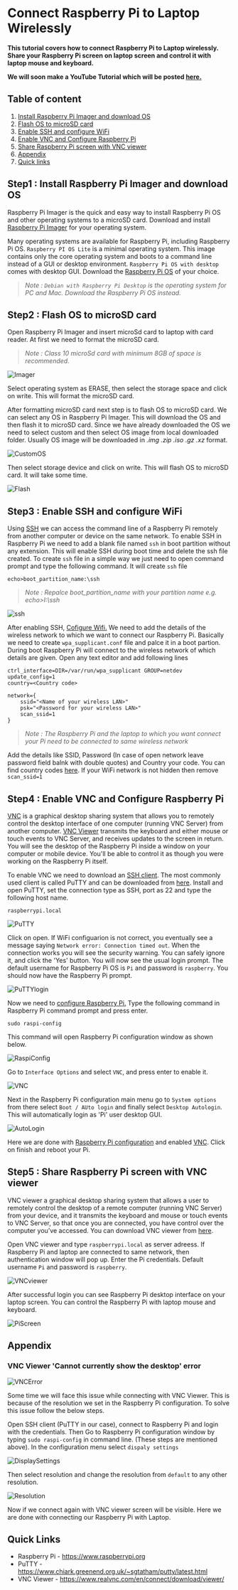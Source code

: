 # Connect Raspberry Pi to Laptop Wirelessly

**This tutorial covers how to connect Raspberry Pi to Laptop wirelessly. Share your Raspberry Pi screen on laptop screen and control it with laptop mouse and keyboard.**

**We will soon make a YouTube Tutorial which will be posted [here.](https://youtu.be/I-vCFP2jD1g)**

## Table of content

1. [Install Raspberry Pi Imager and download OS](https://github.com/samvidita/Connect-RaspberryPi-to-laptop-wirelessly#step1--install-raspberry-pi-imager-and-download-os)
2. [Flash OS to microSD card](https://github.com/samvidita/Connect-RaspberryPi-to-laptop-wirelessly#step2--flash-os-to-microsd-card)
3. [Enable SSH and configure WiFi](https://github.com/samvidita/Connect-RaspberryPi-to-laptop-wirelessly#step3--enable-ssh-and-configure-wifi)
4. [Enable VNC and Configure Raspberry Pi](https://github.com/samvidita/Connect-RaspberryPi-to-laptop-wirelessly#step4--enable-vnc-and-configure-raspberry-pi)
5. [Share Raspberry Pi screen with VNC viewer](https://github.com/samvidita/Connect-RaspberryPi-to-laptop-wirelessly#step5--share-raspberry-pi-screen-with-vnc-viewer)
6. [Appendix](https://github.com/samvidita/Connect-RaspberryPi-to-laptop-wirelessly#appendix)
7. [Quick links](https://github.com/samvidita/Connect-RaspberryPi-to-laptop-wirelessly#quick-links)

## Step1 : Install Raspberry Pi Imager and download OS

Raspberry Pi Imager is the quick and easy way to install Raspberry Pi OS and other operating systems to a microSD card. Download and install [Raspberry Pi Imager](https://www.raspberrypi.org/software/) for your operating system.

Many operating systems are available for Raspberry Pi, including Raspberry Pi OS. `Raspberry PI OS Lite` is a minimal operating system. This image contains only the core operating system and boots to a command line instead of a GUI or desktop environment. `Raspberry Pi OS with desktop` comes with desktop GUI. Download the [Raspberry Pi OS](https://www.raspberrypi.org/software/operating-systems/) of your choice.

> _Note : `Debian with Raspberry Pi Desktop` is the operating system for PC and Mac. Download the Raspberry Pi OS instead._

## Step2 : Flash OS to microSD card

Open Raspberry Pi Imager and insert microSd card to laptop with card reader. At first we need to format the microSD card.

> _Note : Class 10 microSd card with minimum 8GB of space is recommended._

![Imager](doc/PiImager.png)

Select operating system as ERASE, then select the storage space and click on write. This will format the microSD card.

After formatting microSD card next step is to flash OS to microSD card. We can select any OS in Raspberry Pi Imager. This will download the OS and then flash it to microSD card. Since we have already downloaded the OS we need to select custom and then select OS image from local downloaded folder. Usually OS image will be downloaded in _.img .zip .iso .gz .xz_ format.

![CustomOS](doc/CustomOS.png)

Then select storage device and click on write. This will flash OS to microSD card. It will take some time.

![Flash](doc/Flash.png)

## Step3 : Enable SSH and configure WiFi

Using [SSH](https://www.raspberrypi.org/documentation/remote-access/ssh/) we can access the command line of a Raspberry Pi remotely from another computer or device on the same network. To enable SSH in Raspberry Pi we need to add a blank file named `ssh` in boot partition without any extension. This will enable SSH during boot time and delete the ssh file created. To create `ssh` file in a simple way we just need to open command prompt and type the following command. It will create `ssh` file

    echo>boot_partition_name:\ssh

> _Note : Repalce boot_partition_name with your partition name e.g. echo>I:\ssh_

![ssh](doc/ssh.png)

After enabling SSH, [Cofigure Wifi.](https://www.raspberrypi.org/documentation/configuration/wireless/headless.md) We need to add the details of the wireless network to which we want to connect our Raspberry Pi. Basically we need to create `wpa_supplicant.conf` file and palce it in a boot partion. During boot Raspberry Pi will connect to the wireless network of which details are given. Open any text editor and add following lines

    ctrl_interface=DIR=/var/run/wpa_supplicant GROUP=netdev
    update_config=1
    country=<Country code>

    network={
        ssid="<Name of your wireless LAN>"
        psk="<Password for your wireless LAN>"
        scan_ssid=1
    }

> _Note : The Raspberry Pi and the laptop to which you want connect your Pi need to be connected to same wireless network_

Add the details like SSID, Password (In case of open network leave password field balnk with double quotes) and Country your code. You can find country codes [here](https://www.arubanetworks.com/techdocs/InstantWenger_Mobile/Advanced/Content/Instant%20User%20Guide%20-%20volumes/Country_Codes_List.htm). If your WiFi network is not hidden then remove `scan_ssid=1`

## Step4 : Enable VNC and Configure Raspberry Pi

[VNC](https://www.raspberrypi.org/documentation/remote-access/vnc/) is a graphical desktop sharing system that allows you to remotely control the desktop interface of one computer (running VNC Server) from another computer. [VNC Viewer](https://www.realvnc.com/en/connect/download/viewer/) transmits the keyboard and either mouse or touch events to VNC Server, and receives updates to the screen in return. You will see the desktop of the Raspberry Pi inside a window on your computer or mobile device. You'll be able to control it as though you were working on the Raspberry Pi itself.

To enable VNC we need to download an [SSH client](https://www.raspberrypi.org/documentation/remote-access/ssh/windows.md). The most commonly used client is called PuTTY and can be downloaded from [here](https://www.chiark.greenend.org.uk/~sgtatham/putty/latest.html). Install and open PuTTY, set the connection type as SSH, port as 22 and type the following host name.

    raspberrypi.local

![PuTTY](doc/PuTTY.png)

Click on open. If WiFi configuarion is not correct, you eventually see a message saying `Network error: Connection timed out`. When the connection works you will see the security warning. You can safely ignore it, and click the 'Yes' button. You will now see the usual login prompt. The default username for Raspberry Pi OS is `Pi` and password is `raspberry`. You should now have the Raspberry Pi prompt.

![PuTTYlogin](doc/PuTTYlogin.png)

Now we need to [configure Raspberry Pi.](https://www.raspberrypi.org/documentation/configuration/raspi-config.md) Type the following command in Raspberry Pi command prompt and press enter.

    sudo raspi-config

This command will open Raspberry Pi configuration window as shown below.

![RaspiConfig](doc/RaspiConfig.png)

Go to `Interface Options` and select `VNC`, and press enter to enable it.

![VNC](doc/VNC.png)

Next in the Raspberry Pi configuration main menu go to `System options` from there select `Boot / AUto login` and finally select `Desktop Autologin`. This will automatically login as 'Pi' user desktop GUI.

![AutoLogin](doc/AutoLogin.png)

Here we are done with [Raspberry Pi configuration](https://www.raspberrypi.org/documentation/configuration/raspi-config.md) and enabled [VNC](https://www.raspberrypi.org/documentation/remote-access/vnc/). Click on finish and reboot your Pi.

## Step5 : Share Raspberry Pi screen with VNC viewer

VNC viewer a graphical desktop sharing system that allows a user to remotely control the desktop of a remote computer (running VNC Server) from your device, and it transmits the keyboard and mouse or touch events to VNC Server, so that once you are connected, you have control over the computer you’ve accessed. You can download VNC viewer from [here](https://www.realvnc.com/en/connect/download/viewer/).

Open VNC viewer and type `raspberrypi.local` as server adreess. If Raspberry Pi and laptop are connected to same network, then authentication window will pop up. Enter the Pi credentials.
Default username `Pi` and password is `raspberry`.

![VNCviewer](doc/VNCviewer.png)

After successful login you can see Raspberry Pi desktop interface on your laptop screen. You can control the Raspberry Pi with laptop mouse and keyboard.

![PiScreen](doc/PiScreen.png)

## Appendix

### VNC Viewer 'Cannot currently show the desktop' error

![VNCError](doc/VNCError.png)

Some time we will face this issue while connecting with VNC Viewer. This is because of the resolution we set in the Raspberry Pi configuration. To solve this issue follow the below steps.

Open SSH client (PuTTY in our case), connect to Raspberry Pi and login with the credentials. Then Go to Raspberry Pi configuration window by typing `sudo raspi-config` in command line. (These steps are mentioned above). In the configuration menu select `dispaly settings`

![DisplaySettings](doc/DisplaySettings.png)

Then select resolution and change the resolution from `default` to any other resolution.

![Resolution](doc/Resolution.png)

Now if we connect again with VNC viewer screen will be visible. Here we are done with connecting our Raspberry Pi with Laptop.

## Quick Links

- Raspberry Pi - https://www.raspberrypi.org
- PuTTY - https://www.chiark.greenend.org.uk/~sgtatham/putty/latest.html
- VNC Viewer - https://www.realvnc.com/en/connect/download/viewer/
